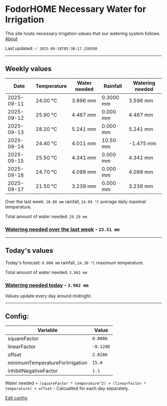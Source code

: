 # FodorHOME Necessary Water for Irrigation

This site hosts necessary irrigation values that our watering system follows. [About](https://github.com/redyau/irrigation)

Last updated: ✅ `2025-09-18T05:38:17.150598`

---

## Weekly values

| Date | Temperature | Water needed | Rainfall | Watering needed |
|-----|-----|-----|-----|-----|
| 2025-09-11 | 24.00 °C | 3.896 mm | 0.3000 mm | 3.596 mm |
| 2025-09-12 | 25.90 °C | 4.467 mm | 0.000 mm | 4.467 mm |
| 2025-09-13 | 28.20 °C | 5.241 mm | 0.000 mm | 5.241 mm |
| 2025-09-14 | 24.40 °C | 4.011 mm | 10.50 mm | -1.475 mm |
| 2025-09-15 | 25.50 °C | 4.341 mm | 0.000 mm | 4.341 mm |
| 2025-09-16 | 24.70 °C | 4.099 mm | 0.000 mm | 4.099 mm |
| 2025-09-17 | 21.50 °C | 3.239 mm | 0.000 mm | 3.239 mm |


Over the last week: `10.80 mm` rainfall, `24.89 °C` average daily maximal temperature.

Total amount of water needed: `29.29 mm`

### [Watering needed over the last week](lastweek.txt) - `23.51 mm`

---

## Today's values

Today's forecast: `0.000 mm` rainfall, `24.30 °C` maximum temperature.

Total amount of water needed: `3.982 mm`

### [Watering needed today](today.txt) - `3.982 mm`

Values update every day around midnight.

---

## Config:

| Variable | Value |
|-----|-----|
| squareFactor | `0.0086` |
| linearFactor | `-0.1286` |
| offset | `2.0286` |
| minimumTemperatureForIrrigation | `15.0` |
| inhibitNegativeFactor | `1.1` |

Water needed = `(squareFactor * temperature^2) + (linearFactor * temperature) + offset` - Calcualted for each day separately.

[Edit config](https://github.com/RedyAu/irrigation/edit/main/config.json)
